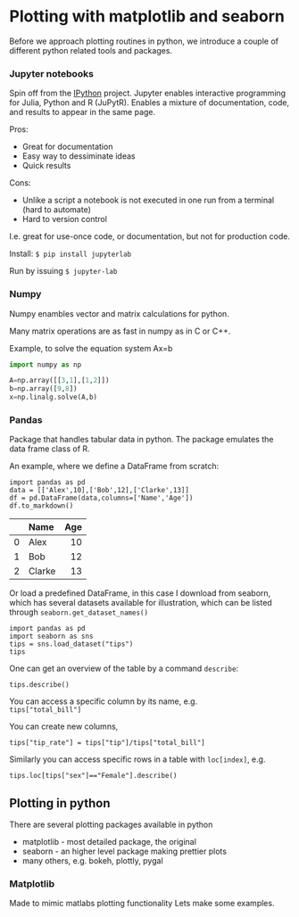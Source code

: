 # Plotting with matplotlib and seaborn

Before we approach plotting routines in python, we introduce a couple of different python related tools and packages.

### Jupyter notebooks

Spin off from the [IPython](https://ipython.readthedocs.io/en/stable/) project. Jupyter enables interactive programming for Julia, Python and R (JuPytR).
Enables a mixture of documentation, code, and results to appear in the same page.

Pros:
* Great for documentation
* Easy way to dessiminate ideas
* Quick results

Cons:
* Unlike a script a notebook is not executed in one run from a terminal (hard to automate)
* Hard to version control

I.e. great for use-once code, or documentation, but not for production code.

Install: `$ pip install jupyterlab`

Run by issuing `$ jupyter-lab`

### Numpy

Numpy enambles vector and matrix calculations for python. 

Many matrix operations are as fast in numpy as in C or C++.

Example, to solve the equation system Ax=b
```python
import numpy as np

A=np.array([[3,1],[1,2]])
b=np.array([9,8])
x=np.linalg.solve(A,b)
```
### Pandas

Package that handles tabular data in python. The package emulates the data frame class of R.

An example, where we define a DataFrame from scratch:

```
import pandas as pd
data = [['Alex',10],['Bob',12],['Clarke',13]]
df = pd.DataFrame(data,columns=['Name','Age'])
df.to_markdown()
```
|    | Name   |   Age |
|---:|:-------|------:|
|  0 | Alex   |    10 |
|  1 | Bob    |    12 |
|  2 | Clarke |    13 | 

Or load a predefined DataFrame, in this case I download from seaborn, which has several datasets available for illustration, which can be listed through `seaborn.get_dataset_names()`

```
import pandas as pd
import seaborn as sns
tips = sns.load_dataset("tips")
tips
```

One can get an overview of the table by a command `describe`:

```
tips.describe()
```

You can access a specific column by its name, e.g.  
`tips["total_bill"]`

You can create new columns,
```
tips["tip_rate"] = tips["tip"]/tips["total_bill"]
```

Similarly you can access specific rows in a table with `loc[index]`, e.g.

```
tips.loc[tips["sex"]=="Female"].describe()
```

## Plotting in python

There are several plotting packages available in python

* matplotlib - most detailed package, the original
* seaborn - an higher level package making prettier plots
* many others, e.g. bokeh, plottly, pygal

### Matplotlib

Made to mimic matlabs plotting functionality
Lets make some examples.

